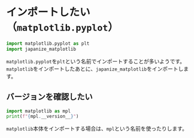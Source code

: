 # インポートしたい（``matplotlib.pyplot``）

```python
import matplotlib.pyplot as plt
import japanize_matplotlib
```

``matplotlib.pyplot``を``plt``という名前でインポートすることが多いようです。
``matplotlib``をインポートしたあとに、``japanize_matplotlib``をインポートします。

## バージョンを確認したい

```python
import matplotlib as mpl
print(f"{mpl.__version__}")
```

``matplotlib``本体をインポートする場合は、``mpl``という名前を使ったりします。

